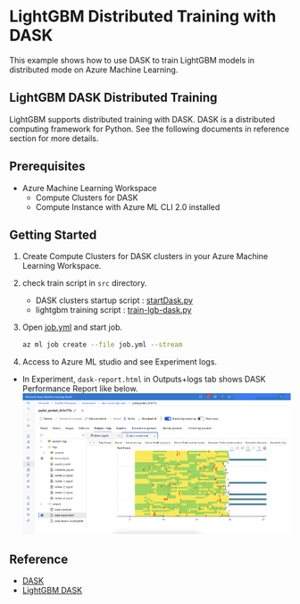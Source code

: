 # LightGBM Distributed Training with DASK

This example shows how to use DASK to train LightGBM models in distributed mode on Azure Machine Learning.

## LightGBM DASK Distributed Training

LightGBM supports distributed training with DASK. DASK is a distributed computing framework for Python. See the following documents in reference section for more details.

## Prerequisites

- Azure Machine Learning Workspace
    - Compute Clusters for DASK
    - Compute Instance with Azure ML CLI 2.0 installed

## Getting Started

1. Create Compute Clusters for DASK clusters in your Azure Machine Learning Workspace. 
2. check train script in `src` directory.
    - DASK clusters startup script : [startDask.py]('src/startDask.py')
    - lightgbm training script : [train-lgb-dask.py]('src/train-lgb-dask.py')
3. Open [job.yml](yob.yml) and start job.

    ```bash
    az ml job create --file job.yml --stream
    ```

4. Access to Azure ML studio and see Experiment logs.
- In Experiment, `dask-report.html` in Outputs+logs tab shows DASK Performance Report like below.<img src="../../../docs/images/dask-dashboard.png">



## Reference

- [DASK](https://dask.org/)
- [LightGBM DASK](https://lightgbm.readthedocs.io/en/latest/Parallel-Learning-Guide.html#dask)
